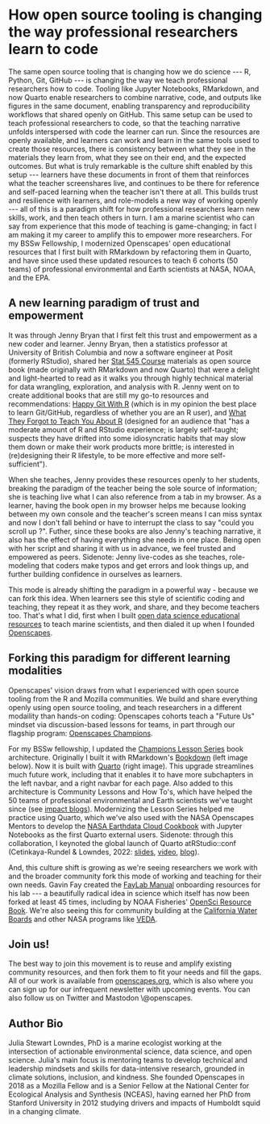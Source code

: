 # How open source tooling is changing the way professional researchers learn to code

<!---TODO: add Hero image--->

The same open source tooling that is changing how we do science --- R, Python, Git, GitHub --- is changing the way we teach professional researchers how to code. Tooling like Jupyter Notebooks, RMarkdown, and now Quarto enable researchers to combine narrative, code, and outputs like figures in the same document, enabling transparency and reproducibility workflows that shared openly on GitHub. This same setup can be used to teach professional researchers to code, so that the teaching narrative unfolds interspersed with code the learner can run. Since the resources are openly available, and learners can work and learn in the same tools used to create those resources, there is consistency between what they see in the materials they learn from, what they see on their end, and the expected outcomes. But what is truly remarkable is the culture shift enabled by this setup --- learners have these documents in front of them that reinforces what the teacher screenshares live, and continues to be there for reference and self-paced learning when the teacher isn't there at all. This builds trust and resilience with learners, and role-models a new way of working openly --- all of this is a paradigm shift for how professional researchers learn new skills, work, and then teach others in turn. I am a marine scientist who can say from experience that this mode of teaching is game-changing; in fact I am making it my career to amplify this to empower more researchers. For my BSSw Fellowship, I modernized Openscapes' open educational resources that I first built with RMarkdown by refactoring them in Quarto, and have since used these updated resources to teach 6 cohorts (50 teams) of professional environmental and Earth scientists at NASA, NOAA, and the EPA.

## A new learning paradigm of trust and empowerment

It was through Jenny Bryan that I first felt this trust and empowerment as a new coder and learner. Jenny Bryan, then a statistics professor at University of British Columbia and now a software engineer at Posit (formerly RStudio), shared her [Stat 545 Course](https://stat545.com/) materials as open source book (made originally with RMarkdown and now Quarto) that were a delight and light-hearted to read as it walks you through highly technical material for data wrangling, exploration, and analysis with R. Jenny went on to create additional books that are still my go-to resources and recommendations: [Happy Git With R](https://happygitwithr.com/) (which is in my opinion the best place to learn Git/GitHub, regardless of whether you are an R user), and [What They Forgot to Teach You About R](https://rstats.wtf/) (designed for an audience that "has a moderate amount of R and RStudio experience; is largely self-taught; suspects they have drifted into some idiosyncratic habits that may slow them down or make their work products more brittle; is interested in (re)designing their R lifestyle, to be more effective and more self-sufficient").

When she teaches, Jenny provides these resources openly to her students, breaking the paradigm of the teacher being the sole source of information; she is teaching live what I can also reference from a tab in my browser. As a learner, having the book open in my browser helps me because looking between my own console and the teacher's screen means I can miss syntax and now I don't fall behind or have to interrupt the class to say "could you scroll up ?". Futher, since these books are also Jenny's teaching narrative, it also has the effect of having everything she needs in one place. Being open with her script and sharing it with us in advance, we feel trusted and empowered as peers. Sidenote: Jenny live-codes as she teaches, role-modeling that coders make typos and get errors and look things up, and further building confidence in ourselves as learners.

This mode is already shifting the paradigm in a powerful way - because we can fork this idea. When learners see this style of scientific coding and teaching, they repeat it as they work, and share, and they become teachers too. That's what I did, first when I built [open data science educational resources](http://ohi-science.org/data-science-training/) to teach marine scientists, and then dialed it up when I founded [Openscapes](https://openscapes.org).

## Forking this paradigm for different learning modalities 

Openscapes' vision draws from what I experienced with open source tooling from the R and Mozilla communities. We build and share everything openly using open source tooling, and teach researchers in a different modaility than hands-on coding: Openscapes cohorts teach a "Future Us" mindset via discussion-based lessons for teams, in part through our flagship program: [Openscapes Champions](https://openscapes.org/champions).

For my BSSw fellowship, I updated the [Champions Lesson Series](https://openscapes.github.io/series/) book architecture. Originally I built it with RMarkdown\'s [Bookdown](https://bookdown.org/) (left image below). Now it is built with [Quarto](https://quarto.org) (right image). This upgrade streamlines much future work, including that it enables it to have more subchapters in the left navbar, and a right navbar for each page. Also added to this architecture is Community Lessons and How To\'s, which have helped the 50 teams of professional environmental and Earth scientists we've taught since (see [impact blogs](https://www.openscapes.org/tags/impact/)). Modernizing the Lesson Series helped me practice using Quarto, which we've also used with the NASA Openscapes Mentors to develop the [NASA Earthdata Cloud Cookbook](https://nasa-openscapes.github.io/earthdata-cloud-cookbook) with Jupyter Notebooks as the first Quarto external users. Sidenote: through this collaboration, I keynoted the global launch of Quarto atRStudio::conf (Cetinkaya-Rundel & Lowndes, 2022: [slides](https://mine.quarto.pub/hello-quarto), [video](https://www.youtube.com/watch?v=p7Hxu4coDl8), [blog](https://www.openscapes.org/blog/2022/08/10/quarto-keynote/)).

<!---TODO: add RMarkdown-Quarto images--->

And, this culture shift is growing as we're seeing researchers we work with and the broader community fork this mode of working and teaching for their own needs. Gavin Fay created the [FayLab Manual](https://thefaylab.github.io/lab-manual/) onboarding resources for his lab --- a beautifully radical idea in science which itself has now been forked at least 45 times, including by NOAA Fisheries' [OpenSci Resource Book](https://nmfs-opensci.github.io/resourcebook). We're also seeing this for community building at the [California Water Boards](https://cawaterboarddatacenter.github.io/swrcb-openscapes/) and other NASA programs like [VEDA](https://nasa-impact.github.io/veda-docs/).

## Join us!

The best way to join this movement is to reuse and amplify existing community resources, and then fork them to fit your needs and fill the gaps. All of our work is available from [openscapes.org](https://openscapes.org), which is also where you can sign up for our infrequent newsletter with upcoming events. You can also follow us on Twitter and Mastodon \\\@openscapes.

## Author Bio

Julia Stewart Lowndes, PhD is a marine ecologist working at the intersection of actionable environmental science, data science, and open science. Julia\'s main focus is mentoring teams to develop technical and leadership mindsets and skills for data-intensive research, grounded in climate solutions, inclusion, and kindness. She founded Openscapes in 2018 as a Mozilla Fellow and is a Senior Fellow at the National Center for Ecological Analysis and Synthesis (NCEAS), having earned her PhD from Stanford University in 2012 studying drivers and impacts of Humboldt squid in a changing climate.


